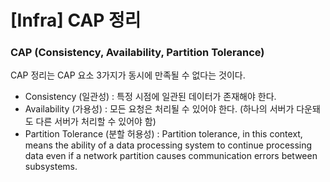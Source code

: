 # \[Infra\] CAP 정리

### CAP \(Consistency, Availability, Partition Tolerance\)

CAP 정리는 CAP 요소 3가지가 동시에 만족될 수 없다는 것이다.

* Consistency \(일관성\) : 특정 시점에 일관된 데이터가 존재해야 한다.
* Availability \(가용성\) : 모든 요청은 처리될 수 있어야 한다. \(하나의 서버가 다운돼도 다른 서버가 처리할 수 있어야 함\)
* Partition Tolerance \(분할 허용성\) :  Partition tolerance, in this context, means the ability of a data processing system to continue processing data even if a network partition causes communication errors between subsystems.



